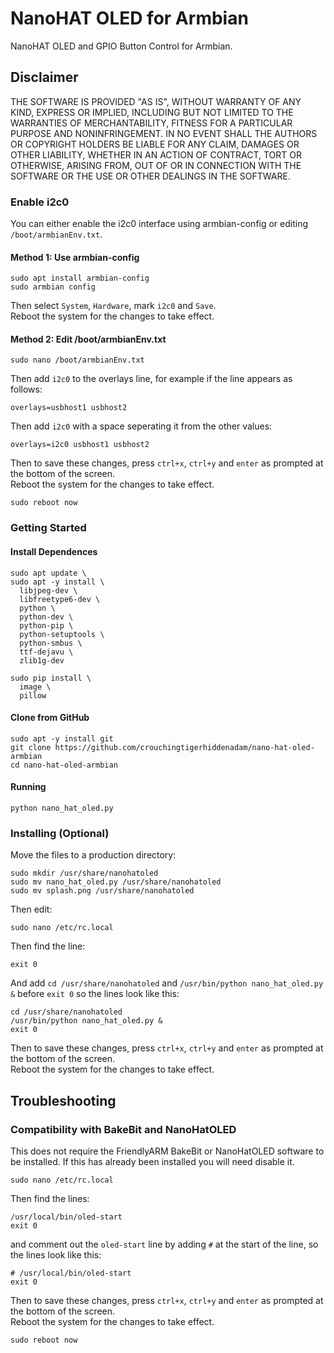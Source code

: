 # NanoHAT OLED for Armbian
NanoHAT OLED and GPIO Button Control for Armbian.

## Disclaimer

THE SOFTWARE IS PROVIDED "AS IS", WITHOUT WARRANTY OF ANY KIND, EXPRESS OR
IMPLIED, INCLUDING BUT NOT LIMITED TO THE WARRANTIES OF MERCHANTABILITY,
FITNESS FOR A PARTICULAR PURPOSE AND NONINFRINGEMENT. IN NO EVENT SHALL THE
AUTHORS OR COPYRIGHT HOLDERS BE LIABLE FOR ANY CLAIM, DAMAGES OR OTHER
LIABILITY, WHETHER IN AN ACTION OF CONTRACT, TORT OR OTHERWISE, ARISING FROM,
OUT OF OR IN CONNECTION WITH THE SOFTWARE OR THE USE OR OTHER DEALINGS IN
THE SOFTWARE.

### Enable i2c0
You can either enable the i2c0 interface using armbian-config or editing `/boot/armbianEnv.txt`.

#### Method 1: Use armbian-config
```
sudo apt install armbian-config
sudo armbian config
```
Then select `System`, `Hardware`, mark `i2c0` and `Save`.  
Reboot the system for the changes to take effect.

#### Method 2: Edit /boot/armbianEnv.txt
```
sudo nano /boot/armbianEnv.txt
```
Then add `i2c0` to the overlays line, for example if the line appears as follows:
```
overlays=usbhost1 usbhost2
```
Then add `i2c0` with a space seperating it from the other values:
```
overlays=i2c0 usbhost1 usbhost2
```
Then to save these changes, press `ctrl+x`, `ctrl+y` and `enter` as prompted at the bottom of the screen.   
Reboot the system for the changes to take effect.
```
sudo reboot now
```

### Getting Started

#### Install Dependences
```
sudo apt update \
sudo apt -y install \
  libjpeg-dev \
  libfreetype6-dev \
  python \
  python-dev \
  python-pip \
  python-setuptools \
  python-smbus \
  ttf-dejavu \
  zlib1g-dev

sudo pip install \
  image \
  pillow
```

#### Clone from GitHub
```
sudo apt -y install git
git clone https://github.com/crouchingtigerhiddenadam/nano-hat-oled-armbian
cd nano-hat-oled-armbian
```

#### Running
```
python nano_hat_oled.py
```

### Installing (Optional)
Move the files to a production directory:
```
sudo mkdir /usr/share/nanohatoled
sudo mv nano_hat_oled.py /usr/share/nanohatoled
sudo mv splash.png /usr/share/nanohatoled
```
Then edit:
```
sudo nano /etc/rc.local
```
Then find the line:
```
exit 0
```
And add `cd /usr/share/nanohatoled` and `/usr/bin/python nano_hat_oled.py &` before `exit 0` so the lines look like this:
```
cd /usr/share/nanohatoled
/usr/bin/python nano_hat_oled.py &
exit 0
```
Then to save these changes, press `ctrl+x`, `ctrl+y` and `enter` as prompted at the bottom of the screen.   
Reboot the system for the changes to take effect.

## Troubleshooting

### Compatibility with BakeBit and NanoHatOLED
This does not require the FriendlyARM BakeBit or NanoHatOLED software to be installed. If this has already been installed you will need disable it.

```
sudo nano /etc/rc.local
```
Then find the lines:
```
/usr/local/bin/oled-start
exit 0
```
and comment out the `oled-start` line by adding `#` at the start of the line, so the lines look like this:
```
# /usr/local/bin/oled-start
exit 0
```
Then to save these changes, press `ctrl+x`, `ctrl+y` and `enter` as prompted at the bottom of the screen.   
Reboot the system for the changes to take effect.
```
sudo reboot now
```
